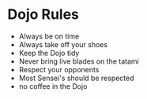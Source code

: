 Dojo Rules
==========

* Always be on time
* Always take off your shoes
* Keep the Dojo tidy
* Never bring live blades on the tatami
* Respect your opponents
* Most Sensei's should be respected
* no coffee in the Dojo